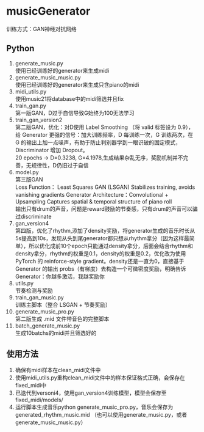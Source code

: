 # musicGenerator

训练方式：GAN神经对抗网络

## Python
1. generate_music.py         <br>使用已经训练好的generator来生成midi
2. generate_music_music.py  <br>使用已经训练好的generator来生成只含piano的midi
3. midi_utils.py            <br>使用music21将database中的midi筛选并且fix
4. train_gan.py             <br>第一版GAN，D过于自信导致G始终为100无法学习
5. train_gan_version2       <br>第二版GAN，优化：对D使用 Label Smoothing （将 valid 标签设为 0.9），给 Generator 更强的信号：加大训练频率，D 每训练一次，G 训练两次，在 G 的输出上加一点噪声，有助于防止判别器学到一眼识破的固定模式，Discriminator 增加 Dropout。<br>20 epochs -> D=0.3238, G=4.1978,生成结果杂乱无序，奖励机制并不完善，无规律性，D仍旧过于自信
6. model.py                  <br>第三版GAN <br>Loss Function：  Least Squares GAN (LSGAN)
Stabilizes training, avoids vanishing gradients
Generator Architecture：Convolutional + Upsampling
Captures spatial & temporal structure of piano roll
<br> 输出只有drum的声音，问题是reward鼓励的节奏感，只有drum的声音可以骗过discriminate
7. gan_version4   <br>第四版，优化了rhythm,添加了density奖励，将generator生成的音乐时长从5s提高到10s，发现从头到尾generator都只想从rhythm拿分（因为这样最简单），所以优化成前10个epoch只能通过density拿分，后面会结合rhythm和density拿分，rhythm的权重是0.1，density的权重是0.2，优化改为使用 PyTorch 的 reinforce-style gradient。density还是一直为0，直接基于 Generator 的输出 probs（有梯度）去构造一个可微密度奖励，明确告诉 Generator：你越多激活，我越奖励你
8. utils.py                  <br>节奏检测与奖励
9. train_gan_music.py        <br>训练主脚本（整合 LSGAN + 节奏奖励）
10. generate_music_pro.py        <br>第二版生成 .mid 文件带音色的完整脚本
11. batch_generate_music.py    <br>生成10batchs的midi并且筛选好的

## 使用方法
1. 确保有midi样本在clean_midi文件中
2. 使用midi_utils.py重构clean_midi文件中的样本保证格式正确，会保存在fixed_midi中
3. 已迭代到versoni4，使用gan_version4训练模型，模型会保存至fixed_midi/models/
4. 运行脚本生成音乐python generate_music_pro.py，音乐会保存为generated_rhythm_music.mid （也可以使用generate_music.py，或者generate_music_music.py）

 
